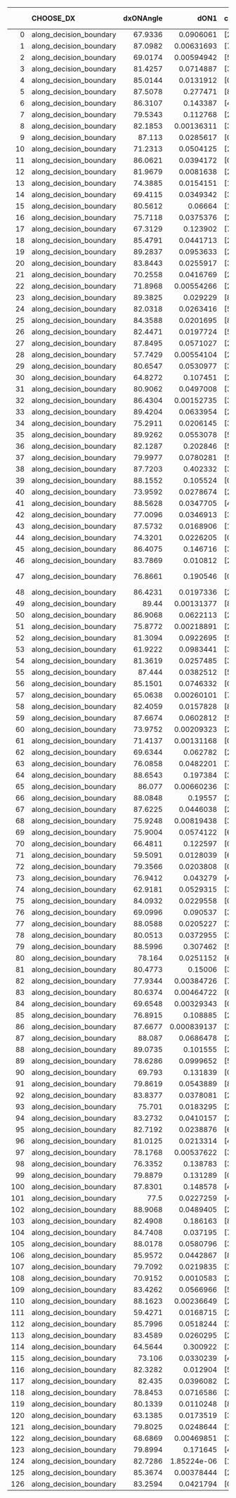 |     | CHOOSE_DX               |   dxONAngle |        dON1 | cIDON1   |   dON_patch_1 |   nTON |         dON |   dxOFFAngle |       dOFF1 | cIDOFF1   |   dOFF_patch_1 |   nTOFF |        dOFF | SUCCESS   |   nExp |   dual_point_id |   subpoint_time_seconds |   total_execution_time |       logp |         dOFF/dON | Vote dOFF>dON   |
|----:|:------------------------|------------:|------------:|:---------|--------------:|-------:|------------:|-------------:|------------:|:----------|---------------:|--------:|------------:|:----------|-------:|----------------:|------------------------:|-----------------------:|-----------:|-----------------:|:----------------|
|   0 | along_decision_boundary |     67.9336 | 0.0906061   | [2 7]    |   0.0906061   |      1 | 0.0906061   |      74.4504 | 0.0919634   | [2 7]     |    0.0919634   |       1 | 0.0919634   | True      |      1 |               1 |                0.786406 |                1.8956  |  0         |      1.01498     | True            |
|   1 | along_decision_boundary |     87.0982 | 0.00631693  | [7 9]    |   0.00631693  |      1 | 0.00631693  |      85.3801 | 0.0322801   | [7 9]     |    0.0322801   |       1 | 0.0322801   | True      |      2 |               2 |                1.0958   |                3.06024 | -0.5       |      5.11009     | True            |
|   2 | along_decision_boundary |     69.0174 | 0.00594942  | [5 9]    |   0.00594942  |      1 | 0.00594942  |      75.0542 | 0.0349808   | [5 9]     |    0.0349808   |       1 | 0.0349808   | True      |      3 |               3 |                0.721747 |                3.82899 | -1         |      5.87969     | True            |
|   3 | along_decision_boundary |     81.4257 | 0.0714887   | [3 7]    |   0.0714887   |      1 | 0.0714887   |      83.2861 | 0.0421086   | [3 7]     |    0.0421086   |       1 | 0.0421086   | False     |      4 |               4 |                0.9401   |                4.86693 | -1.5       |      0.589024    | False           |
|   4 | along_decision_boundary |     85.0144 | 0.0131912   | [0 1]    |   0.0131912   |      1 | 0.0131912   |      86.2283 | 0.0113782   | [0 1]     |    0.0113782   |       1 | 0.0113782   | False     |      5 |               5 |                0.692334 |                5.67413 | -0.5       |      0.86256     | False           |
|   5 | along_decision_boundary |     87.5078 | 0.277471    | [8 9]    |   0.277471    |      1 | 0.277471    |      88.1044 | 0.107298    | [8 9]     |    0.107298    |       1 | 0.107298    | False     |      6 |               6 |                0.92611  |                6.7111  | -0.1       |      0.386699    | False           |
|   6 | along_decision_boundary |     86.3107 | 0.143387    | [4 9]    |   0.143387    |      1 | 0.143387    |      87.5497 | 0.0889543   | [4 9]     |    0.0889543   |       1 | 0.0889543   | False     |      7 |               7 |                0.908436 |                7.74044 | -0         |      0.620378    | False           |
|   7 | along_decision_boundary |     79.5343 | 0.112768    | [2 8]    |   0.112768    |      1 | 0.112768    |      81.0301 | 0.0875323   | [2 8]     |    0.0875323   |       1 | 0.0875323   | False     |      8 |               8 |                0.817245 |                8.60943 | -0.0714286 |      0.776217    | False           |
|   8 | along_decision_boundary |     82.1853 | 0.00136311  | [3 9]    |   0.00136311  |      1 | 0.00136311  |      86.368  | 0.0631116   | [3 9]     |    0.0631116   |       1 | 0.0631116   | True      |      9 |               9 |                0.769235 |                9.45147 | -0.25      |     46.2998      | True            |
|   9 | along_decision_boundary |     87.113  | 0.0285617   | [0 1]    |   0.0285617   |      1 | 0.0285617   |      86.6607 | 0.0265973   | [0 1]     |    0.0265973   |       1 | 0.0265973   | False     |     10 |              10 |                0.752527 |               10.2864  | -0.0555556 |      0.931222    | False           |
|  10 | along_decision_boundary |     71.2313 | 0.0504125   | [2 5]    |   0.0504125   |      1 | 0.0504125   |      79.3774 | 0.858021    | [2 5]     |    0.858021    |       1 | 0.858021    | True      |     11 |              11 |                1.18528  |               11.5555  | -0.2       |     17.02        | True            |
|  11 | along_decision_boundary |     86.0621 | 0.0394172   | [0 7]    |   0.0394172   |      1 | 0.0394172   |      82.6822 | 0.0237027   | [1 7]     |    0.0237027   |       1 | 0.0237027   | False     |     12 |              12 |                0.98547  |               12.6755  | -0.0454545 |      0.60133     | False           |
|  12 | along_decision_boundary |     81.9679 | 0.0081638   | [2 9]    |   0.0081638   |      1 | 0.0081638   |      86.9197 | 0.145777    | [2 9]     |    0.145777    |       1 | 0.145777    | True      |     13 |              13 |                0.710799 |               13.5022  | -0.166667  |     17.8566      | True            |
|  13 | along_decision_boundary |     74.3885 | 0.0154151   | [1 9]    |   0.0154151   |      1 | 0.0154151   |      84.2887 | 0.0389449   | [0 9]     |    0.0389449   |       1 | 0.0389449   | True      |     14 |              14 |                1.08075  |               14.6108  | -0.0384615 |      2.52642     | True            |
|  14 | along_decision_boundary |     69.4115 | 0.0349342   | [3 7]    |   0.0349342   |      1 | 0.0349342   |      80.3744 | 0.132828    | [3 7]     |    0.132828    |       1 | 0.132828    | True      |     15 |              15 |                0.876447 |               15.6012  | -0         |      3.80224     | True            |
|  15 | along_decision_boundary |     80.5612 | 0.06664     | [1 2]    |   0.06664     |      1 | 0.06664     |      86.809  | 0.0538066   | [0 2]     |    0.0538066   |       1 | 0.0538066   | False     |     16 |              16 |                1.01754  |               16.6707  | -0.0333333 |      0.807421    | False           |
|  16 | along_decision_boundary |     75.7118 | 0.0375376   | [2 3]    |   0.0375376   |      1 | 0.0375376   |      87.9625 | 0.197864    | [2 3]     |    0.197864    |       1 | 0.197864    | True      |     17 |              17 |                0.840133 |               17.5316  | -0         |      5.27109     | True            |
|  17 | along_decision_boundary |     67.3129 | 0.123902    | [7 9]    |   0.123902    |      1 | 0.123902    |      76.814  | 0.0322273   | [7 9]     |    0.0322273   |       1 | 0.0322273   | False     |     18 |              18 |                1.06072  |               18.7299  | -0.0294118 |      0.260103    | False           |
|  18 | along_decision_boundary |     85.4791 | 0.0441713   | [2 7]    |   0.0441713   |      1 | 0.0441713   |      82.3184 | 0.0777882   | [2 7]     |    0.0777882   |       1 | 0.0777882   | True      |     19 |              20 |                0.802259 |               20.7472  | -0         |      1.76106     | True            |
|  19 | along_decision_boundary |     89.2837 | 0.0953633   | [2 8]    |   0.0953633   |      1 | 0.0953633   |      88.6229 | 0.105866    | [2 8]     |    0.105866    |       1 | 0.105866    | True      |     20 |              21 |                1.0178   |               21.8299  | -0.0263158 |      1.11013     | True            |
|  20 | along_decision_boundary |     83.8443 | 0.0255917   | [3 7]    |   0.0255917   |      1 | 0.0255917   |      82.1157 | 0.0358487   | [3 7]     |    0.0358487   |       1 | 0.0358487   | True      |     21 |              22 |                0.732351 |               22.6163  | -0.1       |      1.40079     | True            |
|  21 | along_decision_boundary |     70.2558 | 0.0416769   | [2 5]    |   0.0416769   |      1 | 0.0416769   |      73.6379 | 0.0677791   | [2 5]     |    0.0677791   |       1 | 0.0677791   | True      |     22 |              23 |                0.796006 |               23.4653  | -0.214286  |      1.6263      | True            |
|  22 | along_decision_boundary |     71.8968 | 0.00554266  | [2 5]    |   0.00554266  |      1 | 0.00554266  |      84.3091 | 0.254642    | [2 5]     |    0.254642    |       1 | 0.254642    | True      |     23 |              24 |                0.775211 |               24.3321  | -0.363636  |     45.9422      | True            |
|  23 | along_decision_boundary |     89.3825 | 0.029229    | [8 9]    |   0.029229    |      1 | 0.029229    |      88.4939 | 0.000462559 | [8 9]     |    0.000462559 |       1 | 0.000462559 | False     |     24 |              25 |                0.987774 |               25.4048  | -0.543478  |      0.0158253   | False           |
|  24 | along_decision_boundary |     82.0318 | 0.0263416   | [5 9]    |   0.0263416   |      1 | 0.0263416   |      86.1558 | 0.00364247  | [5 9]     |    0.00364247  |       1 | 0.00364247  | False     |     25 |              26 |                0.808372 |               26.2411  | -0.333333  |      0.138278    | False           |
|  25 | along_decision_boundary |     84.3588 | 0.0201695   | [8 9]    |   0.0201695   |      1 | 0.0201695   |      85.7586 | 0.0788894   | [8 9]     |    0.0788894   |       1 | 0.0788894   | True      |     26 |              27 |                0.747962 |               27.084   | -0.18      |      3.91133     | True            |
|  26 | along_decision_boundary |     82.4471 | 0.0197724   | [5 6]    |   0.0197724   |      1 | 0.0197724   |      81.0905 | 0.000633567 | [5 6]     |    0.000633567 |       1 | 0.000633567 | False     |     27 |              28 |                0.614792 |               27.8365  | -0.307692  |      0.0320431   | False           |
|  27 | along_decision_boundary |     87.8495 | 0.0571027   | [2 9]    |   0.0571027   |      1 | 0.0571027   |      83.3851 | 0.0681205   | [2 9]     |    0.0681205   |       1 | 0.0681205   | True      |     28 |              29 |                0.689434 |               28.5549  | -0.166667  |      1.19295     | True            |
|  28 | along_decision_boundary |     57.7429 | 0.00554104  | [2 7]    |   0.00554104  |      1 | 0.00554104  |      69.692  | 0.0576988   | [2 7]     |    0.0576988   |       1 | 0.0576988   | True      |     29 |              31 |                0.765673 |               29.4727  | -0.285714  |     10.413       | True            |
|  29 | along_decision_boundary |     80.6547 | 0.0530977   | [3 5]    |   0.0530977   |      1 | 0.0530977   |      79.6482 | 0.0972722   | [3 5]     |    0.0972722   |       1 | 0.0972722   | True      |     30 |              32 |                1.62576  |               31.1862  | -0.431034  |      1.83195     | True            |
|  30 | along_decision_boundary |     64.8272 | 0.107451    | [2 4]    |   0.107451    |      1 | 0.107451    |      78.7602 | 0.0182164   | [2 4]     |    0.0182164   |       1 | 0.0182164   | False     |     31 |              33 |                1.03962  |               32.2757  | -0.6       |      0.169531    | False           |
|  31 | along_decision_boundary |     80.9062 | 0.0497008   | [3 9]    |   0.0497008   |      1 | 0.0497008   |      86.6662 | 0.00597475  | [3 9]     |    0.00597475  |       1 | 0.00597475  | False     |     32 |              34 |                0.750426 |               33.114   | -0.403226  |      0.120214    | False           |
|  32 | along_decision_boundary |     86.4304 | 0.00152735  | [3 7]    |   0.00152735  |      1 | 0.00152735  |      86.2559 | 0.0832631   | [3 7]     |    0.0832631   |       1 | 0.0832631   | True      |     33 |              35 |                0.830004 |               34.0147  | -0.25      |     54.5148      | True            |
|  33 | along_decision_boundary |     89.4204 | 0.0633954   | [2 5]    |   0.0633954   |      1 | 0.0633954   |      87.9986 | 0.0181334   | [2 5]     |    0.0181334   |       1 | 0.0181334   | False     |     34 |              36 |                0.77791  |               34.8384  | -0.378788  |      0.286037    | False           |
|  34 | along_decision_boundary |     75.2911 | 0.0206145   | [3 5]    |   0.0206145   |      1 | 0.0206145   |      79.9095 | 0.0377143   | [3 5]     |    0.0377143   |       1 | 0.0377143   | True      |     35 |              37 |                0.835879 |               35.7152  | -0.235294  |      1.82951     | True            |
|  35 | along_decision_boundary |     89.9262 | 0.0553078   | [5 7]    |   0.0553078   |      1 | 0.0553078   |      88.2292 | 0.0334719   | [5 7]     |    0.0334719   |       1 | 0.0334719   | False     |     36 |              38 |                0.953312 |               36.8401  | -0.357143  |      0.605193    | False           |
|  36 | along_decision_boundary |     82.1287 | 0.202846    | [5 8]    |   0.202846    |      1 | 0.202846    |      83.6425 | 0.63296     | [5 8]     |    0.63296     |       1 | 0.63296     | True      |     37 |              39 |                1.37041  |               38.2774  | -0.222222  |      3.1204      | True            |
|  37 | along_decision_boundary |     79.9977 | 0.0780281   | [5 7]    |   0.0780281   |      1 | 0.0780281   |      81.8084 | 0.0341037   | [5 7]     |    0.0341037   |       1 | 0.0341037   | False     |     38 |              40 |                0.972003 |               39.3122  | -0.337838  |      0.437069    | False           |
|  38 | along_decision_boundary |     87.7203 | 0.402332    | [3 5]    |   0.402332    |      1 | 0.402332    |      88.2062 | 0.0316552   | [3 5]     |    0.0316552   |       1 | 0.0316552   | False     |     39 |              41 |                0.910336 |               40.3213  | -0.210526  |      0.0786794   | False           |
|  39 | along_decision_boundary |     88.1552 | 0.105524    | [0 8]    |   0.105524    |      1 | 0.105524    |      84.8066 | 0.162113    | [1 8]     |    0.162113    |       1 | 0.162113    | True      |     40 |              42 |                1.05641  |               41.4735  | -0.115385  |      1.53626     | True            |
|  40 | along_decision_boundary |     73.9592 | 0.0278674   | [2 4]    |   0.0278674   |      1 | 0.0278674   |      79.1133 | 0.151832    | [2 4]     |    0.151832    |       1 | 0.151832    | True      |     41 |              43 |                0.90249  |               42.4748  | -0.2       |      5.44837     | True            |
|  41 | along_decision_boundary |     88.5628 | 0.0347705   | [4 7]    |   0.0347705   |      1 | 0.0347705   |      82.401  | 0.0214718   | [4 7]     |    0.0214718   |       1 | 0.0214718   | False     |     42 |              44 |                0.793723 |               43.3005  | -0.304878  |      0.617529    | False           |
|  42 | along_decision_boundary |     77.0096 | 0.0346913   | [3 7]    |   0.0346913   |      1 | 0.0346913   |      78.1616 | 0.0607687   | [3 7]     |    0.0607687   |       1 | 0.0607687   | True      |     43 |              45 |                0.733463 |               44.0851  | -0.190476  |      1.7517      | True            |
|  43 | along_decision_boundary |     87.5732 | 0.0168906   | [1 9]    |   0.0168906   |      1 | 0.0168906   |      83.3158 | 0.406877    | [0 9]     |    0.406877    |       1 | 0.406877    | True      |     44 |              46 |                1.26388  |               45.4328  | -0.290698  |     24.089       | True            |
|  44 | along_decision_boundary |     74.3201 | 0.0226205   | [0 1]    |   0.0226205   |      1 | 0.0226205   |      83.9948 | 0.0190283   | [0 1]     |    0.0190283   |       1 | 0.0190283   | False     |     45 |              47 |                0.978326 |               46.5059  | -0.409091  |      0.841197    | False           |
|  45 | along_decision_boundary |     86.4075 | 0.146716    | [3 5]    |   0.146716    |      1 | 0.146716    |      87.9653 | 0.0599573   | [3 5]     |    0.0599573   |       1 | 0.0599573   | False     |     46 |              48 |                0.737225 |               47.3012  | -0.277778  |      0.408664    | False           |
|  46 | along_decision_boundary |     83.7869 | 0.010812    | [2 4]    |   0.010812    |      1 | 0.010812    |      85.4707 | 0.208677    | [2 4]     |    0.208677    |       1 | 0.208677    | True      |     47 |              49 |                0.830532 |               48.1676  | -0.173913  |     19.3006      | True            |
|  47 | along_decision_boundary |     76.8661 | 0.190546    | [0 5]    |   0.190546    |      1 | 0.190546    |      79.3785 | 1.62013e-05 | [1 5]     |    1.62013e-05 |       1 | 1.62013e-05 | False     |     48 |              50 |                1.0468   |               49.3619  | -0.265957  |      8.50254e-05 | False           |
|  48 | along_decision_boundary |     86.4231 | 0.0197336   | [2 7]    |   0.0197336   |      1 | 0.0197336   |      88.117  | 0.0533398   | [2 7]     |    0.0533398   |       1 | 0.0533398   | True      |     49 |              51 |                1.27622  |               50.6858  | -0.166667  |      2.703       | True            |
|  49 | along_decision_boundary |     89.44   | 0.00131377  | [8 9]    |   0.00131377  |      1 | 0.00131377  |      88.1465 | 0.246415    | [8 9]     |    0.246415    |       1 | 0.246415    | True      |     50 |              52 |                0.755552 |               51.4973  | -0.255102  |    187.564       | True            |
|  50 | along_decision_boundary |     86.9068 | 0.0622113   | [2 3]    |   0.0622113   |      1 | 0.0622113   |      89.4823 | 0.049367    | [2 3]     |    0.049367    |       1 | 0.049367    | False     |     51 |              53 |                0.990205 |               52.7403  | -0.36      |      0.793538    | False           |
|  51 | along_decision_boundary |     75.8772 | 0.00218891  | [2 7]    |   0.00218891  |      1 | 0.00218891  |      79.8205 | 0.0177731   | [2 7]     |    0.0177731   |       1 | 0.0177731   | True      |     52 |              54 |                0.729074 |               53.5512  | -0.245098  |      8.11964     | True            |
|  52 | along_decision_boundary |     81.3094 | 0.0922695   | [5 7]    |   0.0922695   |      1 | 0.0922695   |      88.9899 | 0.22981     | [5 7]     |    0.22981     |       1 | 0.22981     | True      |     53 |              55 |                0.962635 |               54.5506  | -0.346154  |      2.49064     | True            |
|  53 | along_decision_boundary |     61.9222 | 0.0983441   | [3 6]    |   0.0983441   |      1 | 0.0983441   |      80.9171 | 0.123602    | [3 6]     |    0.123602    |       1 | 0.123602    | True      |     54 |              56 |                0.776712 |               55.3859  | -0.462264  |      1.25683     | True            |
|  54 | along_decision_boundary |     81.3619 | 0.0257485   | [3 6]    |   0.0257485   |      1 | 0.0257485   |      86.33   | 0.15954     | [3 6]     |    0.15954     |       1 | 0.15954     | True      |     55 |              57 |                0.709868 |               56.1564  | -0.592593  |      6.19609     | True            |
|  55 | along_decision_boundary |     87.444  | 0.0382512   | [5 7]    |   0.0382512   |      1 | 0.0382512   |      84.3803 | 0.102914    | [5 7]     |    0.102914    |       1 | 0.102914    | True      |     56 |              58 |                0.953439 |               57.2501  | -0.736364  |      2.69049     | True            |
|  56 | along_decision_boundary |     85.1501 | 0.0746332   | [0 1]    |   0.0746332   |      1 | 0.0746332   |      82.0783 | 0.00301074  | [0 1]     |    0.00301074  |       1 | 0.00301074  | False     |     57 |              59 |                0.808662 |               58.0959  | -0.892857  |      0.0403405   | False           |
|  57 | along_decision_boundary |     65.0638 | 0.00260101  | [7 9]    |   0.00260101  |      1 | 0.00260101  |      73.9992 | 0.0837224   | [7 9]     |    0.0837224   |       1 | 0.0837224   | True      |     58 |              60 |                0.72878  |               58.9226  | -0.710526  |     32.1884      | True            |
|  58 | along_decision_boundary |     82.4059 | 0.0157828   | [8 9]    |   0.0157828   |      1 | 0.0157828   |      84.075  | 0.137945    | [8 9]     |    0.137945    |       1 | 0.137945    | True      |     59 |              61 |                0.683497 |               59.6812  | -0.862069  |      8.7402      | True            |
|  59 | along_decision_boundary |     87.6674 | 0.0602812   | [5 9]    |   0.0602812   |      1 | 0.0602812   |      86.6101 | 0.0292975   | [5 9]     |    0.0292975   |       1 | 0.0292975   | False     |     60 |              62 |                0.853719 |               60.5839  | -1.02542   |      0.486014    | False           |
|  60 | along_decision_boundary |     73.9752 | 0.00209323  | [2 5]    |   0.00209323  |      1 | 0.00209323  |      87.4754 | 0.00439001  | [2 5]     |    0.00439001  |       1 | 0.00439001  | True      |     61 |              63 |                0.782743 |               61.4305  | -0.833333  |      2.09724     | True            |
|  61 | along_decision_boundary |     71.4137 | 0.00131168  | [0 9]    |   0.00131168  |      1 | 0.00131168  |      89.7687 | 0.102897    | [1 9]     |    0.102897    |       1 | 0.102897    | True      |     62 |              65 |                0.686141 |               63.374   | -0.991803  |     78.4467      | True            |
|  62 | along_decision_boundary |     69.6344 | 0.062782    | [2 5]    |   0.062782    |      1 | 0.062782    |      75.8727 | 0.134152    | [2 5]     |    0.134152    |       1 | 0.134152    | True      |     63 |              66 |                0.903788 |               64.4392  | -1.16129   |      2.13679     | True            |
|  63 | along_decision_boundary |     76.0858 | 0.0482201   | [7 9]    |   0.0482201   |      1 | 0.0482201   |      84.3098 | 0.00983232  | [7 9]     |    0.00983232  |       1 | 0.00983232  | False     |     64 |              67 |                0.735767 |               65.2411  | -1.34127   |      0.203905    | False           |
|  64 | along_decision_boundary |     88.6543 | 0.197384    | [3 6]    |   0.197384    |      1 | 0.197384    |      88.1713 | 0.0298776   | [3 6]     |    0.0298776   |       1 | 0.0298776   | False     |     65 |              68 |                0.717364 |               66.1255  | -1.125     |      0.151368    | False           |
|  65 | along_decision_boundary |     86.077  | 0.00660236  | [3 5]    |   0.00660236  |      1 | 0.00660236  |      88.5877 | 0.129959    | [3 5]     |    0.129959    |       1 | 0.129959    | True      |     66 |              69 |                0.726866 |               67.0202  | -0.930769  |     19.6837      | True            |
|  66 | along_decision_boundary |     88.0848 | 0.19557     | [2 4]    |   0.19557     |      1 | 0.19557     |      84.9779 | 0.0405805   | [2 4]     |    0.0405805   |       1 | 0.0405805   | False     |     67 |              70 |                0.804228 |               67.8732  | -1.09091   |      0.207499    | False           |
|  67 | along_decision_boundary |     87.6225 | 0.0446038   | [2 7]    |   0.0446038   |      1 | 0.0446038   |      82.851  | 0.284549    | [2 7]     |    0.284549    |       1 | 0.284549    | True      |     68 |              71 |                1.02495  |               68.9798  | -0.902985  |      6.37948     | True            |
|  68 | along_decision_boundary |     75.9248 | 0.00819438  | [3 8]    |   0.00819438  |      1 | 0.00819438  |      79.9798 | 0.0277775   | [3 8]     |    0.0277775   |       1 | 0.0277775   | True      |     69 |              72 |                0.759271 |               69.7772  | -1.05882   |      3.38982     | True            |
|  69 | along_decision_boundary |     75.9004 | 0.0574122   | [6 8]    |   0.0574122   |      1 | 0.0574122   |      76.2588 | 0.103531    | [6 8]     |    0.103531    |       1 | 0.103531    | True      |     70 |              73 |                0.713951 |               70.626   | -1.22464   |      1.80329     | True            |
|  70 | along_decision_boundary |     66.4811 | 0.122597    | [0 8]    |   0.122597    |      1 | 0.122597    |      82.4333 | 0.00907528  | [1 8]     |    0.00907528  |       1 | 0.00907528  | False     |     71 |              74 |                0.692371 |               71.4292  | -1.4       |      0.0740251   | False           |
|  71 | along_decision_boundary |     59.5091 | 0.0128039   | [6 7]    |   0.0128039   |      1 | 0.0128039   |      70.838  | 0.0937386   | [6 7]     |    0.0937386   |       1 | 0.0937386   | True      |     72 |              75 |                1.04219  |               72.5181  | -1.19014   |      7.32108     | True            |
|  72 | along_decision_boundary |     79.3566 | 0.0203808   | [0 3]    |   0.0203808   |      1 | 0.0203808   |      84.3977 | 6.40004e-05 | [1 3]     |    6.40004e-05 |       1 | 6.40004e-05 | False     |     73 |              76 |                0.889428 |               73.5154  | -1.36111   |      0.00314023  | False           |
|  73 | along_decision_boundary |     76.9412 | 0.043279    | [4 7]    |   0.043279    |      1 | 0.043279    |      81.5582 | 0.188541    | [4 7]     |    0.188541    |       1 | 0.188541    | True      |     74 |              77 |                0.785398 |               74.3269  | -1.15753   |      4.3564      | True            |
|  74 | along_decision_boundary |     62.9181 | 0.0529315   | [3 6]    |   0.0529315   |      1 | 0.0529315   |      70.6786 | 0.073898    | [3 6]     |    0.073898    |       1 | 0.073898    | True      |     75 |              78 |                1.12756  |               75.5193  | -1.32432   |      1.39611     | True            |
|  75 | along_decision_boundary |     84.0932 | 0.0229558   | [0 1]    |   0.0229558   |      1 | 0.0229558   |      80.0581 | 0.0876333   | [0 1]     |    0.0876333   |       1 | 0.0876333   | True      |     76 |              79 |                0.949904 |               76.5251  | -1.5       |      3.81748     | True            |
|  76 | along_decision_boundary |     69.0996 | 0.090537    | [3 7]    |   0.090537    |      1 | 0.090537    |      76.5028 | 0.0127726   | [3 7]     |    0.0127726   |       1 | 0.0127726   | False     |     77 |              80 |                1.21887  |               77.8158  | -1.68421   |      0.141076    | False           |
|  77 | along_decision_boundary |     88.0588 | 0.0205227   | [3 5]    |   0.0205227   |      1 | 0.0205227   |      83.0942 | 0.139961    | [3 5]     |    0.139961    |       1 | 0.139961    | True      |     78 |              81 |                0.737384 |               78.67    | -1.46104   |      6.81982     | True            |
|  78 | along_decision_boundary |     80.0513 | 0.0372955   | [3 7]    |   0.0372955   |      1 | 0.0372955   |      82.7852 | 0.140103    | [3 7]     |    0.140103    |       1 | 0.140103    | True      |     79 |              82 |                0.849173 |               79.5872  | -1.64103   |      3.75658     | True            |
|  79 | along_decision_boundary |     88.5996 | 0.307462    | [5 7]    |   0.307462    |      1 | 0.307462    |      89.5928 | 0.0285617   | [5 7]     |    0.0285617   |       1 | 0.0285617   | False     |     80 |              83 |                0.967682 |               80.6787  | -1.82911   |      0.0928948   | False           |
|  80 | along_decision_boundary |     78.164  | 0.0251152   | [6 9]    |   0.0251152   |      1 | 0.0251152   |      80.6961 | 0.0588664   | [6 9]     |    0.0588664   |       1 | 0.0588664   | True      |     81 |              84 |                0.843524 |               81.5792  | -1.6       |      2.34385     | True            |
|  81 | along_decision_boundary |     80.4773 | 0.15006     | [3 4]    |   0.15006     |      1 | 0.15006     |      77.9884 | 0.107431    | [3 4]     |    0.107431    |       1 | 0.107431    | False     |     82 |              85 |                0.809407 |               82.4746  | -1.78395   |      0.715918    | False           |
|  82 | along_decision_boundary |     77.9344 | 0.00384726  | [7 9]    |   0.00384726  |      1 | 0.00384726  |      78.7753 | 0.0176803   | [7 9]     |    0.0176803   |       1 | 0.0176803   | True      |     83 |              86 |                0.862112 |               83.4966  | -1.56098   |      4.59555     | True            |
|  83 | along_decision_boundary |     80.6374 | 0.00464722  | [0 1]    |   0.00464722  |      1 | 0.00464722  |      78.0318 | 0.0707846   | [0 1]     |    0.0707846   |       1 | 0.0707846   | True      |     84 |              87 |                1.21079  |               84.8382  | -1.74096   |     15.2316      | True            |
|  84 | along_decision_boundary |     69.6548 | 0.00329343  | [0 1]    |   0.00329343  |      1 | 0.00329343  |      81.0175 | 0.0661057   | [0 1]     |    0.0661057   |       1 | 0.0661057   | True      |     85 |              88 |                0.725824 |               85.696   | -1.92857   |     20.072       | True            |
|  85 | along_decision_boundary |     76.8915 | 0.108885    | [2 9]    |   0.108885    |      1 | 0.108885    |      86.9075 | 0.0386344   | [2 9]     |    0.0386344   |       1 | 0.0386344   | False     |     86 |              89 |                0.869715 |               86.6866  | -2.12353   |      0.354818    | False           |
|  86 | along_decision_boundary |     87.6677 | 0.000839137 | [3 5]    |   0.000839137 |      1 | 0.000839137 |      89.8277 | 0.00298999  | [3 5]     |    0.00298999  |       1 | 0.00298999  | True      |     87 |              90 |                0.661289 |               87.4477  | -1.88372   |      3.56317     | True            |
|  87 | along_decision_boundary |     88.087  | 0.0686478   | [2 6]    |   0.0686478   |      1 | 0.0686478   |      87.3281 | 0.0308967   | [2 6]     |    0.0308967   |       1 | 0.0308967   | False     |     88 |              91 |                0.941187 |               88.4866  | -2.07471   |      0.450076    | False           |
|  88 | along_decision_boundary |     89.0735 | 0.101555    | [2 6]    |   0.101555    |      1 | 0.101555    |      88.4295 | 0.154181    | [2 6]     |    0.154181    |       1 | 0.154181    | True      |     89 |              92 |                0.759321 |               89.3098  | -1.84091   |      1.5182      | True            |
|  89 | along_decision_boundary |     78.6286 | 0.0999652   | [5 6]    |   0.0999652   |      1 | 0.0999652   |      80.0512 | 0.0872683   | [5 6]     |    0.0872683   |       1 | 0.0872683   | False     |     90 |              93 |                0.651556 |               90.1411  | -2.02809   |      0.872987    | False           |
|  90 | along_decision_boundary |     69.793  | 0.131839    | [0 1]    |   0.131839    |      1 | 0.131839    |      79.047  | 0.0109061   | [0 1]     |    0.0109061   |       1 | 0.0109061   | False     |     91 |              94 |                0.817385 |               91.1548  | -1.8       |      0.0827229   | False           |
|  91 | along_decision_boundary |     79.8619 | 0.0543889   | [8 9]    |   0.0543889   |      1 | 0.0543889   |      85.656  | 0.0101714   | [8 9]     |    0.0101714   |       1 | 0.0101714   | False     |     92 |              95 |                0.796318 |               92.008   | -1.58791   |      0.187012    | False           |
|  92 | along_decision_boundary |     83.8377 | 0.0378081   | [2 9]    |   0.0378081   |      1 | 0.0378081   |      85.1729 | 0.501916    | [2 9]     |    0.501916    |       1 | 0.501916    | True      |     93 |              96 |                0.806035 |               92.8389  | -1.3913    |     13.2754      | True            |
|  93 | along_decision_boundary |     75.701  | 0.0183295   | [2 5]    |   0.0183295   |      1 | 0.0183295   |      88.18   | 0.0898402   | [2 5]     |    0.0898402   |       1 | 0.0898402   | True      |     94 |              97 |                1.13849  |               94.0533  | -1.55376   |      4.90141     | True            |
|  94 | along_decision_boundary |     83.2732 | 0.0410157   | [2 7]    |   0.0410157   |      1 | 0.0410157   |      84.8057 | 0.142141    | [2 7]     |    0.142141    |       1 | 0.142141    | True      |     95 |              98 |                1.07941  |               95.1973  | -1.7234    |      3.46552     | True            |
|  95 | along_decision_boundary |     82.7192 | 0.0238876   | [6 7]    |   0.0238876   |      1 | 0.0238876   |      88.1355 | 0.243954    | [6 7]     |    0.243954    |       1 | 0.243954    | True      |     96 |              99 |                0.787054 |               96.0185  | -1.9       |     10.2125      | True            |
|  96 | along_decision_boundary |     81.0125 | 0.0213314   | [4 6]    |   0.0213314   |      1 | 0.0213314   |      86.9232 | 0.0265469   | [4 6]     |    0.0265469   |       1 | 0.0265469   | True      |     97 |             100 |                0.746463 |               96.798   | -2.08333   |      1.2445      | True            |
|  97 | along_decision_boundary |     78.1768 | 0.00537622  | [3 7]    |   0.00537622  |      1 | 0.00537622  |      76.0877 | 0.130642    | [3 7]     |    0.130642    |       1 | 0.130642    | True      |     98 |             101 |                0.934379 |               97.8908  | -2.2732    |     24.3         | True            |
|  98 | along_decision_boundary |     76.3352 | 0.138783    | [3 7]    |   0.138783    |      1 | 0.138783    |      74.2114 | 0.00853685  | [3 7]     |    0.00853685  |       1 | 0.00853685  | False     |     99 |             102 |                0.661201 |               98.5938  | -2.46939   |      0.0615123   | False           |
|  99 | along_decision_boundary |     79.8879 | 0.131289    | [0 7]    |   0.131289    |      1 | 0.131289    |      81.2082 | 0.48304     | [1 7]     |    0.48304     |       1 | 0.48304     | True      |    100 |             103 |                0.76119  |               99.4626  | -2.22727   |      3.67922     | True            |
| 100 | along_decision_boundary |     87.8301 | 0.148578    | [4 7]    |   0.148578    |      1 | 0.148578    |      86.0304 | 0.0526831   | [4 7]     |    0.0526831   |       1 | 0.0526831   | False     |    101 |             104 |                1.02755  |              100.611   | -2.42      |      0.354582    | False           |
| 101 | along_decision_boundary |     77.5    | 0.0227259   | [4 7]    |   0.0227259   |      1 | 0.0227259   |      80.469  | 0.025188    | [4 7]     |    0.025188    |       1 | 0.025188    | True      |    102 |             105 |                0.71926  |              101.416   | -2.18317   |      1.10834     | True            |
| 102 | along_decision_boundary |     88.9068 | 0.0489405   | [2 7]    |   0.0489405   |      1 | 0.0489405   |      85.65   | 0.213828    | [2 7]     |    0.213828    |       1 | 0.213828    | True      |    103 |             106 |                1.00461  |              102.59    | -2.37255   |      4.36915     | True            |
| 103 | along_decision_boundary |     82.4908 | 0.186163    | [8 9]    |   0.186163    |      1 | 0.186163    |      81.1568 | 0.0162485   | [8 9]     |    0.0162485   |       1 | 0.0162485   | False     |    104 |             107 |                1.04477  |              103.752   | -2.56796   |      0.0872808   | False           |
| 104 | along_decision_boundary |     84.7408 | 0.037195    | [7 9]    |   0.037195    |      1 | 0.037195    |      83.7298 | 0.000177447 | [7 9]     |    0.000177447 |       1 | 0.000177447 | False     |    105 |             108 |                0.679381 |              104.555   | -2.32692   |      0.00477071  | False           |
| 105 | along_decision_boundary |     88.0178 | 0.0580796   | [3 5]    |   0.0580796   |      1 | 0.0580796   |      87.1221 | 0.220588    | [3 5]     |    0.220588    |       1 | 0.220588    | True      |    106 |             109 |                0.778101 |              105.406   | -2.1       |      3.79802     | True            |
| 106 | along_decision_boundary |     85.9572 | 0.0442867   | [8 9]    |   0.0442867   |      1 | 0.0442867   |      82.899  | 0.0467855   | [8 9]     |    0.0467855   |       1 | 0.0467855   | True      |    107 |             110 |                0.836721 |              106.33    | -2.28302   |      1.05642     | True            |
| 107 | along_decision_boundary |     79.7092 | 0.0219835   | [3 7]    |   0.0219835   |      1 | 0.0219835   |      82.5973 | 0.0883223   | [3 7]     |    0.0883223   |       1 | 0.0883223   | True      |    108 |             111 |                1.16884  |              107.665   | -2.47196   |      4.01766     | True            |
| 108 | along_decision_boundary |     70.9152 | 0.0010583   | [2 8]    |   0.0010583   |      1 | 0.0010583   |      80.4917 | 0.19734     | [2 8]     |    0.19734     |       1 | 0.19734     | True      |    109 |             112 |                1.20922  |              109.002   | -2.66667   |    186.469       | True            |
| 109 | along_decision_boundary |     83.4262 | 0.0566966   | [5 9]    |   0.0566966   |      1 | 0.0566966   |      82.517  | 0.0559861   | [5 9]     |    0.0559861   |       1 | 0.0559861   | False     |    110 |             113 |                0.747852 |              109.887   | -2.86697   |      0.987468    | False           |
| 110 | along_decision_boundary |     88.1623 | 0.00236649  | [2 7]    |   0.00236649  |      1 | 0.00236649  |      85.7366 | 0.0339046   | [2 7]     |    0.0339046   |       1 | 0.0339046   | True      |    111 |             114 |                0.952741 |              110.956   | -2.61818   |     14.327       | True            |
| 111 | along_decision_boundary |     59.4271 | 0.0168715   | [2 8]    |   0.0168715   |      1 | 0.0168715   |      75.7446 | 0.0835558   | [2 8]     |    0.0835558   |       1 | 0.0835558   | True      |    112 |             115 |                0.939706 |              111.946   | -2.81532   |      4.95249     | True            |
| 112 | along_decision_boundary |     85.7996 | 0.0518244   | [3 7]    |   0.0518244   |      1 | 0.0518244   |      85.052  | 0.430814    | [3 7]     |    0.430814    |       1 | 0.430814    | True      |    113 |             116 |                0.745158 |              112.757   | -3.01786   |      8.31296     | True            |
| 113 | along_decision_boundary |     83.4589 | 0.0260295   | [2 8]    |   0.0260295   |      1 | 0.0260295   |      84.8517 | 0.0153695   | [2 8]     |    0.0153695   |       1 | 0.0153695   | False     |    114 |             117 |                0.742458 |              113.576   | -3.22566   |      0.590467    | False           |
| 114 | along_decision_boundary |     64.5644 | 0.300922    | [3 7]    |   0.300922    |      1 | 0.300922    |      74.1495 | 0.0537567   | [3 7]     |    0.0537567   |       1 | 0.0537567   | False     |    115 |             118 |                1.08058  |              114.715   | -2.96491   |      0.17864     | False           |
| 115 | along_decision_boundary |     73.106  | 0.0330239   | [4 9]    |   0.0330239   |      1 | 0.0330239   |      76.8521 | 0.0482438   | [4 9]     |    0.0482438   |       1 | 0.0482438   | True      |    116 |             119 |                0.793028 |              115.543   | -2.71739   |      1.46088     | True            |
| 116 | along_decision_boundary |     82.3282 | 0.012904    | [5 9]    |   0.012904    |      1 | 0.012904    |      83.4213 | 0.0373647   | [5 9]     |    0.0373647   |       1 | 0.0373647   | True      |    117 |             120 |                0.710618 |              116.273   | -2.91379   |      2.89558     | True            |
| 117 | along_decision_boundary |     82.435  | 0.0396082   | [2 9]    |   0.0396082   |      1 | 0.0396082   |      87.7832 | 0.0692634   | [2 9]     |    0.0692634   |       1 | 0.0692634   | True      |    118 |             121 |                0.863003 |              117.275   | -3.11538   |      1.74871     | True            |
| 118 | along_decision_boundary |     78.8453 | 0.0716586   | [3 5]    |   0.0716586   |      1 | 0.0716586   |      74.9919 | 0.0538601   | [3 5]     |    0.0538601   |       1 | 0.0538601   | False     |    119 |             122 |                0.948997 |              118.296   | -3.32203   |      0.751621    | False           |
| 119 | along_decision_boundary |     80.1339 | 0.0110248   | [8 9]    |   0.0110248   |      1 | 0.0110248   |      84.7705 | 0.00466054  | [8 9]     |    0.00466054  |       1 | 0.00466054  | False     |    120 |             123 |                0.725741 |              119.07    | -3.06303   |      0.422731    | False           |
| 120 | along_decision_boundary |     63.1385 | 0.0173519   | [3 7]    |   0.0173519   |      1 | 0.0173519   |      81.0502 | 0.0853265   | [3 7]     |    0.0853265   |       1 | 0.0853265   | True      |    121 |             124 |                0.883982 |              120.035   | -2.81667   |      4.91742     | True            |
| 121 | along_decision_boundary |     79.8025 | 0.0248644   | [1 8]    |   0.0248644   |      1 | 0.0248644   |      87.7284 | 0.053439    | [0 8]     |    0.053439    |       1 | 0.053439    | True      |    122 |             125 |                0.778414 |              120.847   | -3.0124    |      2.14922     | True            |
| 122 | along_decision_boundary |     68.6869 | 0.00469851  | [3 8]    |   0.00469851  |      1 | 0.00469851  |      82.0438 | 0.181933    | [3 8]     |    0.181933    |       1 | 0.181933    | True      |    123 |             126 |                0.765917 |              121.663   | -3.21311   |     38.7214      | True            |
| 123 | along_decision_boundary |     79.8994 | 0.171645    | [4 5]    |   0.171645    |      1 | 0.171645    |      84.7372 | 0.053778    | [4 5]     |    0.053778    |       1 | 0.053778    | False     |    124 |             127 |                0.866905 |              122.571   | -3.4187    |      0.31331     | False           |
| 124 | along_decision_boundary |     82.7286 | 1.85224e-06 | [1 2]    |   1.85224e-06 |      1 | 1.85224e-06 |      89.4591 | 0.288742    | [0 2]     |    0.288742    |       1 | 0.288742    | True      |    125 |             128 |                0.95828  |              123.613   | -3.16129   | 155888           | True            |
| 125 | along_decision_boundary |     85.3674 | 0.00378444  | [2 9]    |   0.00378444  |      1 | 0.00378444  |      87.402  | 0.046914    | [2 9]     |    0.046914    |       1 | 0.046914    | True      |    126 |             129 |                0.706571 |              124.386   | -3.364     |     12.3966      | True            |
| 126 | along_decision_boundary |     83.2594 | 0.0421794   | [0 9]    |   0.0421794   |      1 | 0.0421794   |      87.7341 | 0.0483992   | [1 9]     |    0.0483992   |       1 | 0.0483992   | True      |    127 |             130 |                0.749534 |              125.321   | -3.57143   |      1.14746     | True            |